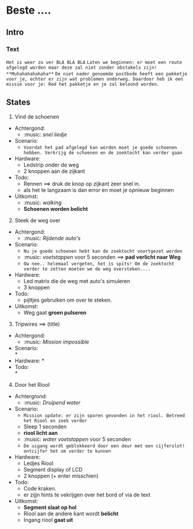 # Beste ....

## Intro

### Text

`Het is weer zo ver BLA BLA BLA`
`Laten we beginnen: er moet een route afgelegd worden maar deze zal niet zonder obstakels zijn! **Muhahahahahaha**`
`De niet nader genoemde postbode heeft een pakketje voor je, echter er zijn wat problemen onderweg. Daardoor heb ik een missie voor je: Red het pakketje en je zal beloond worden.`


## States

1. Vind de schoenen
- Achtergond: 	
	* :music: *snel liedje*
- Scenario:		
	* `Voordat het pad afgelegd kan worden moet je goede schoenen hebben. Verkrijg de schoenen en de zoektocht kan verder gaan`
- Hardware:		
	* Ledstrip onder de weg
	* 2 knoppen aan de zijkant
- Todo: 		
	* Rennen ==> druk de knop op zijkant zeer snel in. 
	* als het te langzaam is dan error en moet je opnieuw beginnen
- Uitkomst: 		
	* :music: *walking*
	* **Schoenen worden belicht**


2. Steek de weg over
- Achtergond:	
	* :music: *Rijdende auto's*
- Scenario:		
	* `Nu je goede schoenen hebt kan de zoektocht voortgezet worden`
	* :music: *voetstappen* voor 5 seconden ==> **pad verlicht naar Weg**
	* `Ow nee.. helemaal vergeten, het is spits! Om de zoektocht verder te zetten moeten we de weg oversteken....`
- Hardware:	
	* Led matrix die de weg met auto's simuleren
	* 3 knoppen
- Todo:		
	* pijltjes gebruiken om over te steken.	
- Uitkomst:
	* Weg gaat **groen pulseren**


3. Tripwires ==> (title)
- Achtergond:	
	* :music: *Mission impossible*
- Scenario:		
	* 
- Hardware:	
	* 
- Todo:		
	* 


4. Door het Riool
- Achtergrond:	
	* :music: *Druipend water*
- Scenario:	
	* `Mission update: er zijn sporen gevonden in het riool. Betreed het Riool en zoek verder`
	* Sleep 1 seconden
	* **riool licht aan** 
	* :music: *water voetstappen* voor 5 seconden
	* `De uigang wordt geblokkeerd door een deur met een cijferslot! ontcijfer het om verder te kunnen`
- Hardware:	
	* Ledjes Riool
	* Segment display of LCD
	* 2 knoppen (+ enter misschien)
- Todo:		
	* Code kraken.
	* er zijjn hints te vekrijgen over het bord of via de text
- Uitkomst:
	* **Segment slaat op hol**
	* Riool aan de andere kant wordt **belicht**
	* Ingang riool **gaat uit**

